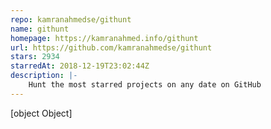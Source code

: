 ```yaml
---
repo: kamranahmedse/githunt
name: githunt
homepage: https://kamranahmed.info/githunt
url: https://github.com/kamranahmedse/githunt
stars: 2934
starredAt: 2018-12-19T23:02:44Z
description: |-
    Hunt the most starred projects on any date on GitHub
---
```


[object Object]
